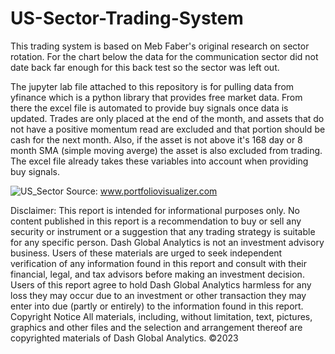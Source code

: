# US-Sector-Trading-System
This trading system is based on Meb Faber's original research on sector rotation. For the chart below the data for the communication sector did not date back far enough for this back test so the sector was left out. 

The jupyter lab file attached to this repository is for pulling data from yfinance which is a python library that provides free market data. From there the excel file is automated to provide buy signals once data is updated. Trades are only placed at the end of the month, and assets that do not have a positive momentum read are excluded and that portion should be cash for the next month. Also, if the asset is not above it's 168 day or 8 month SMA (simple moving averge) the asset is also excluded from trading. The excel file already takes these variables into account when providing buy signals. 

![US_Sector](https://github.com/monicacw21/US-Sector-Trading-System/assets/101022450/a678da37-b547-4c7f-8e21-bdd496f3182c)
Source: www.portfoliovisualizer.com


Disclaimer:
This report is intended for informational purposes only. No content published in this report is a recommendation to buy or sell any security or instrument or a suggestion that any trading strategy is suitable for any specific person. Dash Global Analytics is not an investment advisory business. Users of these materials are urged to seek independent verification of any information found in this report and consult with their financial, legal, and tax advisors before making an investment decision. Users of this report agree to hold Dash Global Analytics harmless for any loss they may occur due to an investment or other transaction they may enter into due (partly or entirely) to the information found in this report. 
Copyright Notice All materials, including, without limitation, text, pictures, graphics and other files and the selection and arrangement thereof are copyrighted materials of Dash Global Analytics. ©2023
